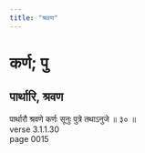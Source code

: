 ```yaml
---
title: "श्रवण"
---
```


# कर्ण; पु
## पार्थारि, श्रवण
पार्थारौ श्रवणे कर्णः सूनुः पुत्रे तथाऽनुजे ॥ ३० ॥<br />verse 3.1.1.30<br />page 0015

